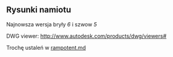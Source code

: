 ## Rysunki namiotu

Najnowsza wersja bryły *6* i szwow *5*


DWG viewer: http://www.autodesk.com/products/dwg/viewers#

Trochę ustaleń w [rampotent.md](rampotent.md)
